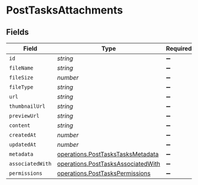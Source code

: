 # PostTasksAttachments


## Fields

| Field                                                                                    | Type                                                                                     | Required                                                                                 | Description                                                                              |
| ---------------------------------------------------------------------------------------- | ---------------------------------------------------------------------------------------- | ---------------------------------------------------------------------------------------- | ---------------------------------------------------------------------------------------- |
| `id`                                                                                     | *string*                                                                                 | :heavy_minus_sign:                                                                       | N/A                                                                                      |
| `fileName`                                                                               | *string*                                                                                 | :heavy_minus_sign:                                                                       | N/A                                                                                      |
| `fileSize`                                                                               | *number*                                                                                 | :heavy_minus_sign:                                                                       | N/A                                                                                      |
| `fileType`                                                                               | *string*                                                                                 | :heavy_minus_sign:                                                                       | N/A                                                                                      |
| `url`                                                                                    | *string*                                                                                 | :heavy_minus_sign:                                                                       | N/A                                                                                      |
| `thumbnailUrl`                                                                           | *string*                                                                                 | :heavy_minus_sign:                                                                       | N/A                                                                                      |
| `previewUrl`                                                                             | *string*                                                                                 | :heavy_minus_sign:                                                                       | N/A                                                                                      |
| `content`                                                                                | *string*                                                                                 | :heavy_minus_sign:                                                                       | N/A                                                                                      |
| `createdAt`                                                                              | *number*                                                                                 | :heavy_minus_sign:                                                                       | N/A                                                                                      |
| `updatedAt`                                                                              | *number*                                                                                 | :heavy_minus_sign:                                                                       | N/A                                                                                      |
| `metadata`                                                                               | [operations.PostTasksTasksMetadata](../../models/operations/posttaskstasksmetadata.md)   | :heavy_minus_sign:                                                                       | N/A                                                                                      |
| `associatedWith`                                                                         | [operations.PostTasksAssociatedWith](../../models/operations/posttasksassociatedwith.md) | :heavy_minus_sign:                                                                       | N/A                                                                                      |
| `permissions`                                                                            | [operations.PostTasksPermissions](../../models/operations/posttaskspermissions.md)       | :heavy_minus_sign:                                                                       | N/A                                                                                      |